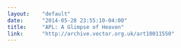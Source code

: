 ```yaml
---
layout:    "default"
date:      "2014-05-28 23:55:10-04:00"
title:     "APL: A Glimpse of Heaven"
link:      "http://archive.vector.org.uk/art10011550"
---
```

